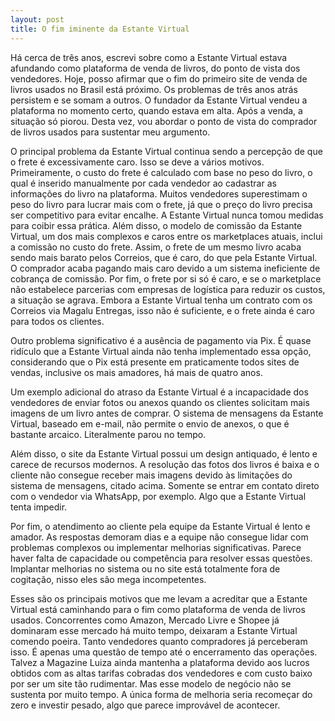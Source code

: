 ```yaml
---
layout: post
title: O fim iminente da Estante Virtual
---
```


Há cerca de três anos, escrevi sobre como a Estante Virtual estava afundando como plataforma de venda de livros, do ponto de vista dos vendedores. Hoje, posso afirmar que o fim do primeiro site de venda de livros usados no Brasil está próximo. Os problemas de três anos atrás persistem e se somam a outros. O fundador da Estante Virtual vendeu a plataforma no momento certo, quando estava em alta. Após a venda, a situação só piorou. Desta vez, vou abordar o ponto de vista do comprador de livros usados para sustentar meu argumento.

O principal problema da Estante Virtual continua sendo a percepção de que o frete é excessivamente caro. Isso se deve a vários motivos. Primeiramente, o custo do frete é calculado com base no peso do livro, o qual é inserido manualmente por cada vendedor ao cadastrar as informações do livro na plataforma. Muitos vendedores superestimam o peso do livro para lucrar mais com o frete, já que o preço do livro precisa ser competitivo para evitar encalhe. A Estante Virtual nunca tomou medidas para coibir essa prática. Além disso, o modelo de comissão da Estante Virtual, um dos mais complexos e caros entre os marketplaces atuais, inclui a comissão no custo do frete. Assim, o frete de um mesmo livro acaba sendo mais barato pelos Correios, que é caro, do que pela Estante Virtual. O comprador acaba pagando mais caro devido a um sistema ineficiente de cobrança de comissão. Por fim, o frete por si só é caro, e se o marketplace não estabelece parcerias com empresas de logística para reduzir os custos, a situação se agrava. Embora a Estante Virtual tenha um contrato com os Correios via Magalu Entregas, isso não é suficiente, e o frete ainda é caro para todos os clientes.

Outro problema significativo é a ausência de pagamento via Pix. É quase ridículo que a Estante Virtual ainda não tenha implementado essa opção, considerando que o Pix está presente em praticamente todos sites de vendas, inclusive os mais amadores, há mais de quatro anos.

Um exemplo adicional do atraso da Estante Virtual é a incapacidade dos vendedores de enviar fotos ou anexos quando os clientes solicitam mais imagens de um livro antes de comprar. O sistema de mensagens da Estante Virtual, baseado em e-mail, não permite o envio de anexos, o que é bastante arcaico. Literalmente parou no tempo.

Além disso, o site da Estante Virtual possui um design antiquado, é lento e carece de recursos modernos. A resolução das fotos dos livros é baixa e o cliente não consegue receber mais imagens devido às limitações do sistema de mensagens, citado acima. Somente se entrar em contato direto com o vendedor via WhatsApp, por exemplo. Algo que a Estante Virtual tenta impedir.

Por fim, o atendimento ao cliente pela equipe da Estante Virtual é lento e amador. As respostas demoram dias e a equipe não consegue lidar com problemas complexos ou implementar melhorias significativas. Parece haver falta de capacidade ou competência para resolver essas questões. Implantar melhorias no sistema ou no site está totalmente fora de cogitação, nisso eles são mega incompetentes.

Esses são os principais motivos que me levam a acreditar que a Estante Virtual está caminhando para o fim como plataforma de venda de livros usados. Concorrentes como Amazon, Mercado Livre e Shopee já dominaram esse mercado há muito tempo, deixaram a Estante Virtual comendo poeira. Tanto vendedores quanto compradores já perceberam isso. É apenas uma questão de tempo até o encerramento das operações. Talvez a Magazine Luiza ainda mantenha a plataforma devido aos lucros obtidos com as altas tarifas cobradas dos vendedores e com custo baixo por ser um site tão rudimentar. Mas esse modelo de negócio não se sustenta por muito tempo. A única forma de melhoria seria recomeçar do zero e investir pesado, algo que parece improvável de acontecer.
